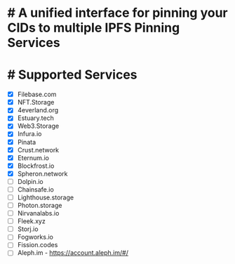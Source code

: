 # # A unified interface for pinning your CIDs to multiple IPFS Pinning Services

# # Supported Services
- [x] Filebase.com
- [x] NFT.Storage
- [x] 4everland.org
- [x] Estuary.tech
- [x] Web3.Storage
- [x] Infura.io
- [x] Pinata
- [x] Crust.network
- [x] Eternum.io
- [x] Blockfrost.io
- [x] Spheron.network
- [ ] Dolpin.io
- [ ] Chainsafe.io
- [ ] Lighthouse.storage
- [ ] Photon.storage
- [ ] Nirvanalabs.io
- [ ] Fleek.xyz
- [ ] Storj.io
- [ ] Fogworks.io
- [ ] Fission.codes
- [ ] Aleph.im - https://account.aleph.im/#/
